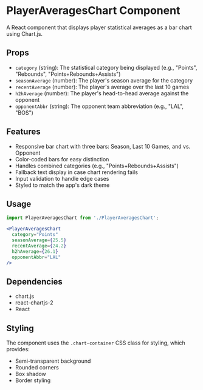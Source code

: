 # PlayerAveragesChart Component

A React component that displays player statistical averages as a bar chart using Chart.js.

## Props

- `category` (string): The statistical category being displayed (e.g., "Points", "Rebounds", "Points+Rebounds+Assists")
- `seasonAverage` (number): The player's season average for the category
- `recentAverage` (number): The player's average over the last 10 games
- `h2hAverage` (number): The player's head-to-head average against the opponent
- `opponentAbbr` (string): The opponent team abbreviation (e.g., "LAL", "BOS")

## Features

- Responsive bar chart with three bars: Season, Last 10 Games, and vs. Opponent
- Color-coded bars for easy distinction
- Handles combined categories (e.g., "Points+Rebounds+Assists")
- Fallback text display in case chart rendering fails
- Input validation to handle edge cases
- Styled to match the app's dark theme

## Usage

```jsx
import PlayerAveragesChart from './PlayerAveragesChart';

<PlayerAveragesChart
  category="Points"
  seasonAverage={25.5}
  recentAverage={24.2}
  h2hAverage={26.1}
  opponentAbbr="LAL"
/>
```

## Dependencies

- chart.js
- react-chartjs-2
- React

## Styling

The component uses the `.chart-container` CSS class for styling, which provides:
- Semi-transparent background
- Rounded corners
- Box shadow
- Border styling 
